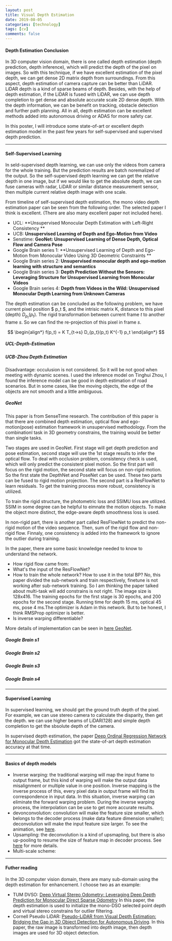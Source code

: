 ```yaml
---
layout: post
title: Visual Depth Estimation
date: 2019-08-05
categories: [technology]
tags: [cv]
comments: false
---
```



#### Depth Estimation Conclusion

In 3D computer vision domain, there is one called depth estimation (depth prediction, depth inference), which will predict the depth of the pixel on images. So with this technique, if we have excellent estimation of the pixel depth, we can get dense 2D matrix depth from surroundings. From this aspect, depth estimation of camera capture can be better than LiDAR. LiDAR depth is a kind of sparse beams of depth. Besides, with the help of depth estimation, if the LiDAR is fused with LiDAR, we can use depth completion to get dense and absolute accurate scale 2D dense depth. With the depth information, we can be benefit on tracking, obstacle detection and further path planning. All in all, depth estimation can be excellent methods added into autonomous driving or ADAS for more safety car. 

In this poster, I will introduce some state-of-art or excellent depth estimation model in the past few years for self-supervised and supervised depth prediction. 

***

#### Self-Supervised Learning
In seld-supervised depth learning, we can use only the videos from camera for the whole training. But the prediction results are batch noremalized of the output. So the self-supervised depth learning we can get the relative depth in one image, but if we would like to get the absolute depth, we can fuse cameras with radar, LiDAR or similar distance measurement sensor, then multiple current relative depth image with one scale. 

From timeline of self-supervised depth estimation, the mono video depth estimation paper can be seen from the following order. The selected paper I think is excellent. (There are also many excellent paper not included here).
- UCL: **Unsupervised Monocular Depth Estimation with Left-Right Consistency **
- UCB: **Unsupervised Learning of Depth and Ego-Motion from Video**
- Senstime: **GeoNet: Unsupervised Learning of Dense Depth, Optical Flow and Camera Pose**
- Google Brain series 1: **Unsupervised Learning of Depth and Ego-Motion from Monocular Video
Using 3D Geometric Constraints **
- Google Brain series 2: **Unsupervised monocular depth and ego-motion learning with
structure and semantics**
- Google Brain series 3: **Depth Prediction Without the Sensors: Leveraging Structure for Unsupervised
Learning from Monocular Videos**
- Google Brain series 4: **Depth from Videos in the Wild: Unsupervised Monocular Depth Learning from Unknown Cameras**

The depth estimation can be concluded as the following problem, we have current pixel position $ p_t $, and the intrisic matrix K, distance to this pixel (depth) $D_{p_t}(p_t)$. The rigid transformation between current frame $t$ to another frame $s$. So we can find the re-projection of this pixel in frame $s$.

$$
\begin{align*}
f(p_t) = K T_{t->s} D_{p_t}(p_t) K^{-1} p_t
\end{align*}
$$

##### UCL-Depth-Estimation

##### UCB-Zhou Depth Estimation

Disadvantage: occulusion is not considered. So it will be not good when meeting with dynamic scenes. I used the inference model on Tinghui Zhou, I found the inference model can be good in depth estimation of road scenarios. But in some cases, like the moving objects, the edge of the objects are not smooth and a little ambiguous. 

##### GeoNet
This paper is from SenseTime research. The contribution of this paper is that there are combined depth estimation, optical flow and ego-motion(pose) estimation framework in unsupervised methodology. From the combinationl task in 3D geometry constrains, the training would be better than single tasks. 

Two stages are used in GeoNet. First stage will get depth prediction and pose estimation, second stage will use the 1st stage results to infer the optical flow. To deal with occlusion problem, consistency check is used, which will only predict the consistent pixel motion. So the first part will focus on the rigid motion, the second state will focus on non-rigid motion. So the first state the DepthNet and PoseNet can be used. These two parts can be fused to rigid motion projection. The second part is a ResFlowNet to learn residuals. To get the training process more robust, consistency is utilized.

To train the rigid structure, the photometric loss and SSIMU loss are utilized. SSIM in some degree can be helpful to eimnate the motion objects. To make the object more distinct, the edge-aware depth smoothness loss is used.

In non-rigid part, there is another part called ResFlowNet to predict the non-rigid motion of the video sequence. Then, sum of the rigid flow and non-rigid flow. Finnaly, one consistency is added into the framework to ignore the outlier during training.

In the paper, there are some basic knowledge needed to know to understand the network. 

- How rigid flow came from:
- What's the input of the ResFlowNet?
- How to train the whole network? How to use it in the total BP? No, this paper divided the sub-network and train respectively, finetune is not working after sub-network training. So I am thinking the paper talked about multi-task will add constrains is not right. The image size is 128x416. The training epochs for the first stage is 30 epochs, and 200 epochs for the second stage. Running time for depth 15 ms, optical 45 ms, pose 4 ms.The optimizer is Adam in this network. But to be honest, I think RMSProp optimizer is better.
- Is inverse warping differentiable?

More details of implementation can be seen in [here GeoNet](https://github.com/yzcjtr/GeoNet).


##### Google Brain s1 

##### Google Brain s2 

##### Google Brain s3 

##### Google Brain s4

***

#### Supervised Learning
In supervised learning, we should get the ground truth depth of the pixel. For example, we can use stereo camera to calculate the disparity, then get the depth. we can use higher beams of LiDAR(128) and simple depth completion to get the sbsolute depth of the camera. 

In supervised depth estimation, the paper [Deep Ordinal Regression Network for Monocular Depth Estimation](http://openaccess.thecvf.com/content_cvpr_2018/html/Fu_Deep_Ordinal_Regression_CVPR_2018_paper.html) got the state-of-art depth estimation accuracy at that time.

***

#### Basics of depth models
- Inverse warping: the traditional warping will map the input frame to output frame, but this kind of warping will make the output data misalignment or multiple value in one position. Inverse mapping is the inverse process of this, every pixel data in output frame will find its correspondence in input data. In this situation, inverse warping can eliminate the forward warping problem. During the inverse warping process, the interpolation can be use to get more accurate results.  
- devonconvolution: convolution will make the feature size smaller, which belongs to the decoder process (make data feature dimension smaller); deconvolution will make the input feature size larger. To see the animation, see [here](https://datascience.stackexchange.com/questions/6107/what-are-deconvolutional-layers). 
- Upsampling: the deconvolution is a kind of upsmapling, but there is also up-pooling to resume the size of feature map in decoder process. See [here](https://www.oreilly.com/library/view/deep-learning-for/9781788295628/467cf02b-dc52-49c5-9289-b2721f6758da.xhtml) for more details.
- Multi-scale scheme: 

***

#### Futher reading 
In the 3D computer vision domain, there are many sub-domain using the depth estimation for enhancement. I choose two as an example:
- TUM DVSO: [Deep Virtual Stereo Odometry: Leveraging Deep Depth Prediction for Monocular Direct Sparse Odometry](https://arxiv.org/abs/1807.02570) In this paper, the depth estimation is used to initialize the mono-DSO selected point depth and virtual stereo constrains for outlier filtering.
- Cornell Pseudo LiDAR: [Pseudo-LiDAR from Visual Depth Estimation: Bridging the Gap in 3D Object Detection for Autonomous Driving](https://arxiv.org/abs/1812.07179). In this paper, the raw image is transformed into depth image, then depth images are used for 3D object detection. 
